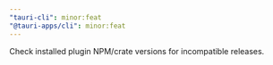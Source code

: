 ```yaml
---
"tauri-cli": minor:feat
"@tauri-apps/cli": minor:feat
---
```


Check installed plugin NPM/crate versions for incompatible releases.
